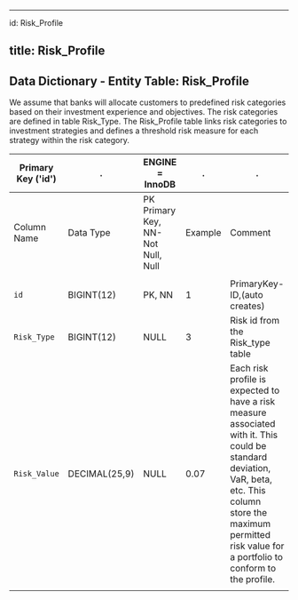 
---
id: Risk_Profile

title: Risk_Profile
---

## Data Dictionary - Entity Table: Risk_Profile

We assume that banks will allocate customers to predefined risk categories based on their investment experience and objectives. 
The risk categories are defined in table Risk_Type. The Risk_Profile table links  risk categories to investment strategies and defines a threshold risk measure for each strategy within the risk category.

| Primary Key ('id')|.|ENGINE = InnoDB|.|.|
|---|---|---|---|---|
|Column Name|Data Type|PK Primary Key, NN-Not Null, Null|Example|Comment|
||
|`id`|BIGINT(12)|PK, NN|1|PrimaryKey-ID,(auto creates)|
|`Risk_Type`|BIGINT(12)|NULL|3|Risk id from the Risk_type table|
|`Risk_Value`|DECIMAL(25,9)|NULL|0.07|Each risk profile is expected to have a risk measure associated with it. This could be standard deviation, VaR, beta, etc. This column store the maximum permitted risk value for a portfolio to conform to the profile.|
||
